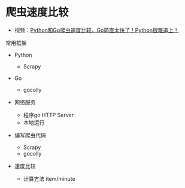 # 爬虫速度比较

- 视频：[Python和Go爬虫速度比较，Go简直太快了！Python很难追上！](https://www.bilibili.com/video/av87182685/)

常用框架
- Python
    - Scrapy
- Go
    - gocolly

- 网络服务
    - 程序go HTTP Server
    - 本地运行

- 编写爬虫代码
    - Scrapy
    - gocolly


- 速度比较
    - 计算方法 item/minute
